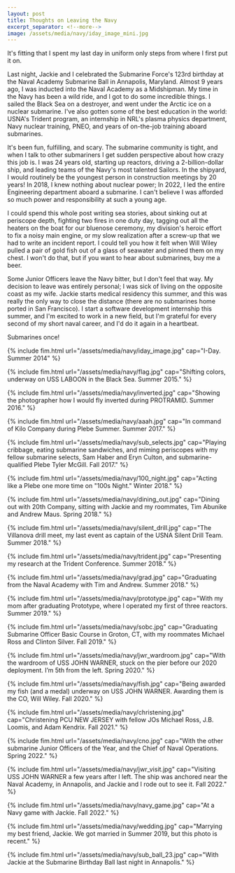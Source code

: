 ```yaml
---
layout: post
title: Thoughts on Leaving the Navy
excerpt_separator: <!--more-->
image: /assets/media/navy/iday_image_mini.jpg
---
```


It's fitting that I spent my last day in uniform only steps from where I first put it on.

<!--more-->

Last night, Jackie and I celebrated the Submarine Force's 123rd birthday at the Naval Academy Submarine Ball in Annapolis, Maryland. Almost 9 years ago, I was inducted into the Naval Academy as a Midshipman. My time in the Navy has been a wild ride, and I got to do some incredible things. I sailed the Black Sea on a destroyer, and went under the Arctic ice on a nuclear submarine. I've also gotten some of the best education in the world: USNA's Trident program, an internship in NRL's plasma physics department, Navy nuclear training, PNEO, and years of on-the-job training aboard submarines.

It's been fun, fulfilling, and scary. The submarine community is tight, and when I talk to other submariners I get sudden perspective about how crazy this job is. I was 24 years old, starting up reactors, driving a 2-billion-dollar ship, and leading teams of the Navy's most talented Sailors. In the shipyard, I would routinely be the youngest person in construction meetings by 20 years! In 2018, I knew nothing about nuclear power; In 2022, I led the entire Engineering department aboard a submarine. I can't believe I was afforded so much power and responsibility at such a young age.

I could spend this whole post writing sea stories, about sinking out at periscope depth, fighting two fires in one duty day, tagging out all the heaters on the boat for our bluenose ceremony, my division's heroic effort to fix a noisy main engine, or my slow realization after a screw-up that we had to write an incident report. I could tell you how it felt when Will Wiley pulled a pair of gold fish out of a glass of seawater and pinned them on my chest. I won't do that, but if you want to hear about submarines, buy me a beer.

Some Junior Officers leave the Navy bitter, but I don't feel that way. My decision to leave was entirely personal; I was sick of living on the opposite coast as my wife. Jackie starts medical residency this summer, and this was really the only way to close the distance (there are no submarines home ported in San Francisco). I start a software development internship this summer, and I'm excited to work in a new field, but I'm grateful for every second of my short naval career, and I'd do it again in a heartbeat.

Submarines once!

{% include fim.html url="/assets/media/navy/iday_image.jpg" cap="I-Day. Summer 2014" %}

{% include fim.html url="/assets/media/navy/flag.jpg" cap="Shifting colors, underway on USS LABOON in the Black Sea. Summer 2015." %}

{% include fim.html url="/assets/media/navy/inverted.jpg" cap="Showing the photographer how I would fly inverted during PROTRAMID. Summer 2016." %}

{% include fim.html url="/assets/media/navy/aaah.jpg" cap="In command of Kilo Company during Plebe Summer. Summer 2017." %}

{% include fim.html url="/assets/media/navy/sub_selects.jpg" cap="Playing cribbage, eating submarine sandwiches, and miming periscopes with my fellow submarine selects, Sam Haber and Eryn Culton, and submarine-qualified Plebe Tyler McGill. Fall 2017." %}

{% include fim.html url="/assets/media/navy/100_night.jpg" cap="Acting like a Plebe one more time on \"100s Night.\" Winter 2018." %}

{% include fim.html url="/assets/media/navy/dining_out.jpg" cap="Dining out with 20th Company, sitting with Jackie and my roommates, Tim Abunike and Andrew Maus. Spring 2018." %}

{% include fim.html url="/assets/media/navy/silent_drill.jpg" cap="The Villanova drill meet, my last event as captain of the USNA Silent Drill Team. Summer 2018." %}

{% include fim.html url="/assets/media/navy/trident.jpg" cap="Presenting my research at the Trident Conference. Summer 2018." %}

{% include fim.html url="/assets/media/navy/grad.jpg" cap="Graduating from the Naval Academy with Tim and Andrew. Summer 2018." %}

{% include fim.html url="/assets/media/navy/prototype.jpg" cap="With my mom after graduating Prototype, where I operated my first of three reactors. Summer 2019." %}

{% include fim.html url="/assets/media/navy/sobc.jpg" cap="Graduating Submarine Officer Basic Course in Groton, CT, with my roommates Michael Ross and Clinton Silver. Fall 2019." %}

{% include fim.html url="/assets/media/navy/jwr_wardroom.jpg" cap="With the wardroom of USS JOHN WARNER, stuck on the pier before our 2020 deployment. I’m 5th from the left. Spring 2020." %}

{% include fim.html url="/assets/media/navy/fish.jpg" cap="Being awarded my fish (and a medal) underway on USS JOHN WARNER. Awarding them is the CO, Will Wiley. Fall 2020." %}

{% include fim.html url="/assets/media/navy/christening.jpg" cap="Christening PCU NEW JERSEY with fellow JOs Michael Ross, J.B. Loomis, and Adam Kendrix. Fall 2021." %}

{% include fim.html url="/assets/media/navy/cno.jpg" cap="With the other submarine Junior Officers of the Year, and the Chief of Naval Operations. Spring 2022." %}

{% include fim.html url="/assets/media/navy/jwr_visit.jpg" cap="Visiting USS JOHN WARNER a few years after I left. The ship was anchored near the Naval Academy, in Annapolis, and Jackie and I rode out to see it. Fall 2022." %}

{% include fim.html url="/assets/media/navy/navy_game.jpg" cap="At a Navy game with Jackie. Fall 2022." %}

{% include fim.html url="/assets/media/navy/wedding.jpg" cap="Marrying my best friend, Jackie. We got married in Summer 2019, but this photo is recent." %}

{% include fim.html url="/assets/media/navy/sub_ball_23.jpg" cap="With Jackie at the Submarine Birthday Ball last night in Annapolis." %}
